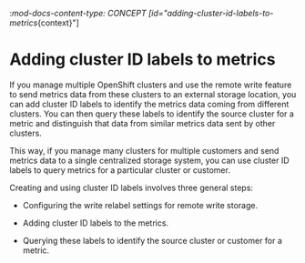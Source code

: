 :_mod-docs-content-type: CONCEPT
[id="adding-cluster-id-labels-to-metrics_{context}"]
# Adding cluster ID labels to metrics

If you manage multiple OpenShift clusters and use the remote write feature to send metrics data from these clusters to an external storage location, you can add cluster ID labels to identify the metrics data coming from different clusters. You can then query these labels to identify the source cluster for a metric and distinguish that data from similar metrics data sent by other clusters.

This way, if you manage many clusters for multiple customers and send metrics data to a single centralized storage system, you can use cluster ID labels to query metrics for a particular cluster or customer.

Creating and using cluster ID labels involves three general steps:

* Configuring the write relabel settings for remote write storage.

* Adding cluster ID labels to the metrics.

* Querying these labels to identify the source cluster or customer for a metric.
